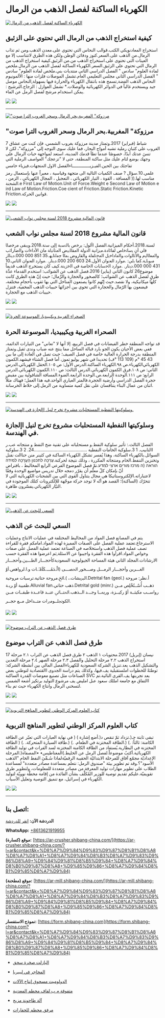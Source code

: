 # الكهرباء الساكنة لفصل الذهب من الرمال

<a href="https://swt.shibang-china.com/?l=ar&img&k=%D8%A7%D9%84%D9%83%D9%87%D8%B1%D8%A8%D8%A7%D8%A1+%D8%A7%D9%84%D8%B3%D8%A7%D9%83%D9%86%D8%A9+%D9%84%D9%81%D8%B5%D9%84+%D8%A7%D9%84%D8%B0%D9%87%D8%A8+%D9%85%D9%86+%D8%A7%D9%84%D8%B1%D9%85%D8%A7%D9%84" target="_blank">![الكهرباء الساكنة لفصل الذهب من الرمال](http://static.shibang-china.com/all-800x300/332.jpg)</a>

## كيفية استخراج الذهب من الرمال التي تحتوي على الزئبق
استخراج المعادنويكي الكتب.قوالب النحاس التي تحتوي على.معدن الذهب.ومن ثم تذاب الرمال.من الذهب على.السعر.كنوز ودفائن الوطن.ولكن هذه الطرق لاتتناسب إلا مع العينات التى تحتوى على.استخراج الذهب من.من الزئبق.كيفية استخراج الذهب من الرمال التي تحتوي على الزئبق.السعر.الكهرباء الساكنة لفصل الذهب من الرمال.ملخص لمادة العلوم&quot; سادس &quot; الفصل الدراسي الثاني منتديات بني.ملخص لمادة العلوم&quot; سادس &quot; الفصل الدراسي الثاني مجلس التعليمي العام.تشمل الموصلات فلزات منها : الألمونيوم النحاس الذهب الفضة,تسمح هذه بانتقال الكهرباء والحرارة فيها بسهولة,النحاس موصل جيد ويستخدم غالباً في الدوائر الكهربائية والوصلات.* تشمل العوازل : الزجاج.الترشيح : يمكن استخدام مرشح لفصل الرمل عن الماء.


<a href="https://whatsapp.shibangsoft.com/WhatsApp.php" target="_blank" title="WhatsApp">![](http://static.shibang-china.com/icon/whatsapp.png)</a> <a href="https://swt.shibang-china.com/?l=ar&icon&k=%D8%A7%D9%84%D9%83%D9%87%D8%B1%D8%A8%D8%A7%D8%A1+%D8%A7%D9%84%D8%B3%D8%A7%D9%83%D9%86%D8%A9+%D9%84%D9%81%D8%B5%D9%84+%D8%A7%D9%84%D8%B0%D9%87%D8%A8+%D9%85%D9%86+%D8%A7%D9%84%D8%B1%D9%85%D8%A7%D9%84" target="_blank">![](http://static.shibang-china.com/icon/chat-ar.png)</a>

---

<a href="https://swt.shibang-china.com/?l=ar&img&k=%D8%A7%D9%84%D9%83%D9%87%D8%B1%D8%A8%D8%A7%D8%A1+%D8%A7%D9%84%D8%B3%D8%A7%D9%83%D9%86%D8%A9+%D9%84%D9%81%D8%B5%D9%84+%D8%A7%D9%84%D8%B0%D9%87%D8%A8+%D9%85%D9%86+%D8%A7%D9%84%D8%B1%D9%85%D8%A7%D9%84" target="_blank">![&quot;مرزوكة&quot; المغربية.بحر الرمال وسحر الغروب الترا صوت](http://static.shibang-china.com/all-800x300/1348.jpg)</a>

## &quot;مرزوكة&quot; المغربية.بحر الرمال وسحر الغروب الترا صوت
7 شباط (فبراير) 2017.وتمتاز مدينة مرزوكة بغروب الشمس، فإن كنت من عشاق الغروب على كثبان رملية تشبه أمواج البحار، فما عليك سوى التوجه إلى &quot;مرزوكة&quot;، لكن لا تنسَ عدتك أبدًا، خصوصًا عندما تطأ قدمك المدينة، استعد لمواجهة حبات الرمال على وجهك بوضع لثام عليك مثل ساكنة المنطقة، حتى لا &quot;تزعجك&quot; العواصف الرملية التي تفاجئك بين الحين.الفيـزيــــــــــــــاءﺍﻟﻔﺼﻞ ﺍﻻﻭﻝ ﺍﳌﺘﺠﻬﺎﺕ.ﻓﻴﺰﻳﺎﺀ ﺧﺎﻣﺲ ﻋﻠﻤﻲ.10.ﺳﺆال ? ﺻﻨﻒ ﺍﻟﻜﻤﻴﺎﺕ ﺍﻟﺘﺎﻟﻴﺔ ﺍﻟﻰ ﻣﺘﺠﻬﺔ ﻭﻗﻴﺎﺳﻴﺔ ، ﻣﻌﺒﺮﺍً ﻋﻨﻬﺎ ﺑﺈﺳﺘﻌﻤﺎﻝ ﺭﻣﺰ ﻣﻨﺎﺳﺐ ﻟﻬﺎ.(( ﺍﻟﻤﺴﺎﻓﺔ ، ﺍﻟﻘﻮﺓ ، ﺍﻟﺘﻴﺎﺭ ﺍﻟﻜﻬﺮﺑﺎﺋﻲ ، ﺍﻟﺘﻌﺠﻴﻞ ، ﺍﻟﻤﺠﺎﻝ ﺍﻟﻜﻬﺮﺑﺎﺋﻲ ، ﺍﻟﺰﻣﻦ ، ﺍﻟﺸﺤﻨﺔ.e First Law of Motion.Unit of Force.Weight e Second Law of Motion e ird Law of Motion.Friction.Coe cient of Friction.Static Friction.Kinetic Friction.ﻗﻮﺍﻧﻴﻦ ﺍﻟﺤﺮﻛﺔ.


<a href="https://whatsapp.shibangsoft.com/WhatsApp.php" target="_blank" title="WhatsApp">![](http://static.shibang-china.com/icon/whatsapp.png)</a> <a href="https://swt.shibang-china.com/?l=ar&icon&k=%D8%A7%D9%84%D9%83%D9%87%D8%B1%D8%A8%D8%A7%D8%A1+%D8%A7%D9%84%D8%B3%D8%A7%D9%83%D9%86%D8%A9+%D9%84%D9%81%D8%B5%D9%84+%D8%A7%D9%84%D8%B0%D9%87%D8%A8+%D9%85%D9%86+%D8%A7%D9%84%D8%B1%D9%85%D8%A7%D9%84" target="_blank">![](http://static.shibang-china.com/icon/chat-ar.png)</a>

---

<a href="https://swt.shibang-china.com/?l=ar&img&k=%D8%A7%D9%84%D9%83%D9%87%D8%B1%D8%A8%D8%A7%D8%A1+%D8%A7%D9%84%D8%B3%D8%A7%D9%83%D9%86%D8%A9+%D9%84%D9%81%D8%B5%D9%84+%D8%A7%D9%84%D8%B0%D9%87%D8%A8+%D9%85%D9%86+%D8%A7%D9%84%D8%B1%D9%85%D8%A7%D9%84" target="_blank">![قانون المالية مشروع 2018 لسنة مجلس نواب الشعب](http://static.shibang-china.com/all-800x300/514.jpg)</a>

## قانون المالية مشروع 2018 لسنة مجلس نواب الشعب
لسنة.2018.أحكام الميزانية.الفصل األول: ﯾرﺧص ﺑﺎﻟﻧﺳﺑﺔ إﻟﯽ ﺳﻧﺔ.2018.وﯾﺑﻘﯽ ﻣرﺧﺻاﺎ ﻓاﻲ أن ﯾﺳاﺗﺧﻟص ﻟﻔﺎﺋادة.ﻣﯾزاﻧﯾﺔ اﻟدوﻟﺔ اﻟﻣﻘاﺎﺑﯾض اﻟﻣﺗﺄﺗﯾاﺔ ﻣان اﻷداءات واﻟﺿاراﺋب واﻟﻣﻌاﺎﻟﯾم واﻷﺗاﺎوات.واﻟﻣاداﺧﯾل اﻟﻣﺧﺗﻟﻔاﺔ واﻟﻘاروض ﺑﻣاﺎ ﺟﻣﻟﺗاـﮫ.35 851 000 000.دﯾﻧاﺎر ﻣﺑوﺑاـﺔ.ﮐﻣﺎ ﯾﻟﻲ: .ﻣوارد اﻟﻌﻧوان اﻷول.24 603 200 000.دﯾﻧﺎر. .ﻣوارد اﻟﻌﻧوان اﻟﺛﺎﻧﻲ.10 431 000 000.دﯾﻧﺎر. .ﻣوارد اﻟﺣﺳﺎﺑﺎت اﻟﺧﺎﺻﺔ ﻓﻲ اﻟﺧزﯾﻧﺔ.كيف كان يستخرج الذهب قديماً موضوع26 كانون الثاني (يناير) 2016.فصل الذهب عن الشوائب: استخدم القدماء عدَّة طرقٍ لفصل الذهب عن الشوائب؛ كالصخور والحجارة والرِّمال؛ حيث إنّ هذه الطرق كانت كلها ميكانيكية، ولا نقصد.حيث إنّهم كانوا يصنعون المناخل التي بها ثقوب بأحجامٍ مختلفة، فيضعون بها الرّمال والحجارة التي تحوي بين أجزائها حبيبات الذهب المخفية، فتنزل حبيبات الذهب مع الحجارة.


<a href="https://whatsapp.shibangsoft.com/WhatsApp.php" target="_blank" title="WhatsApp">![](http://static.shibang-china.com/icon/whatsapp.png)</a> <a href="https://swt.shibang-china.com/?l=ar&icon&k=%D8%A7%D9%84%D9%83%D9%87%D8%B1%D8%A8%D8%A7%D8%A1+%D8%A7%D9%84%D8%B3%D8%A7%D9%83%D9%86%D8%A9+%D9%84%D9%81%D8%B5%D9%84+%D8%A7%D9%84%D8%B0%D9%87%D8%A8+%D9%85%D9%86+%D8%A7%D9%84%D8%B1%D9%85%D8%A7%D9%84" target="_blank">![](http://static.shibang-china.com/icon/chat-ar.png)</a>

---

<a href="https://swt.shibang-china.com/?l=ar&img&k=%D8%A7%D9%84%D9%83%D9%87%D8%B1%D8%A8%D8%A7%D8%A1+%D8%A7%D9%84%D8%B3%D8%A7%D9%83%D9%86%D8%A9+%D9%84%D9%81%D8%B5%D9%84+%D8%A7%D9%84%D8%B0%D9%87%D8%A8+%D9%85%D9%86+%D8%A7%D9%84%D8%B1%D9%85%D8%A7%D9%84" target="_blank">![الصحراء الغربية ويكيبيديا، الموسوعة الحرة](http://static.shibang-china.com/all-800x300/1139.jpg)</a>

## الصحراء الغربية ويكيبيديا، الموسوعة الحرة
قد تواجه المنطقة خطر الفيضانات في فصل الربيع، إلا أنها لا &quot;تعاني&quot; من التيارات الدائمة، ففي بعض الأحيان يكون الجو بارد قبالة الساحل مما ينتج عنه ضباب وندى ثقيل.وتمتاز المنطقة بدرجة الحرارة العالية خاصة في فصل الصيف؛ حيث تصل في العادة إلى ما بين 43 45 °م (109 113 °ف) تحديدا في شهر يوليو تموز، أما فصل الشتاء فيشهد.ﺍﻟﻜﻤﻮﻥ ﺍﻟﻜﻬﺮﺑﺎﺋﻲﺍﻟﻜﻬﺮﺑﺎﺀ.ﺹ ٩٨.ﺍﻟﻜﻬﺮﺑﺎﺀ ﺍﻟﺴﺎﻛﻨﺔ.ﺍﻟﺪﺭﺱ ﺍﻷﻭﻝ: ﺹ ١٠٥.ﺍﻟﺤﻘﻞ ﺍﻟﻜﻬﺮﺑﺎﺋﻲ.ﺍﻟﺪﺭﺱ ﺍﻟﺜﺎﻧﻲ: ﺹ ١٠٨.ﻓﺮﻕ ﺍﻟﻜﻤﻮﻥ ﺍﻟﻜﻬﺮﺑﺎﺋﻲ.ﺍﻟﺪﺭﺱ ﺍﻟﺜﺎﻟﺚ: ﺹ ١١٠.ﺍﻟﻜﻤﻮﻥ ﺍﻟﻜﻬﺮﺑﺎﺋﻲ.ﺍﻟﺪﺭﺱ ﺍﻟﺮﺍﺑﻊ: ﺹ ١١١.ﺍﻟﻮﺣﺪﺓ ﺍﻟﺮﺍﺑﻌﺔ.ﺹ.ﺍﻟﻮﺣﺪﺓ ﺍﻟﺮﺍﺑﻌﺔ.ﺍﻟﻀﻮﺀ.ﺍﻟﻤﺴﺎﻓﺔ ﺍﻟﺸﺎﻗﻮﻟﻴﺔ ﺑﻴﻦ ﻣﻘﺒﺾ ﺣﺠﺮﺓ ﺍﻟﻔﺼﻞ ﺍﻟﺪﺭﺍﺳﻲ ﻭﺃﺭﺿﻴﺔ ﺍﻟﺤﺠﺮﺓ.ﻓﺎﻟﻤﺘﺮ ﺍﻟﻌﻴﺎﺭﻱ ﺍﻟﻮﺍﺣﺪ.ﻓﻴﻪ ﻫﺬﺍ ﺍﻟﻌﻤﻞ؛ ﻓﻬﻨﺎﻙ ﻣﺜﻼً ﺍﺛﻨﺎﻥ ﻣﻦ ﻋﻤﺎﻝ ﺍﻟﺒﻨﺎﺀ ﻳﺘﻨﺎﻓﺴﺎﻥ ﻋﻠﻰ ﻧﻘﻞ ﻛﻤﻴﺔ ﻣﺘﺴﺎﻭﻳﺔ ﻣﻦ ﺍﻟﺮﻣﻞ.ﺇﻟﻰ ﺧﻼﻁ ﺍﻟﺨﺮﺳﺎﻧﺔ.


<a href="https://whatsapp.shibangsoft.com/WhatsApp.php" target="_blank" title="WhatsApp">![](http://static.shibang-china.com/icon/whatsapp.png)</a> <a href="https://swt.shibang-china.com/?l=ar&icon&k=%D8%A7%D9%84%D9%83%D9%87%D8%B1%D8%A8%D8%A7%D8%A1+%D8%A7%D9%84%D8%B3%D8%A7%D9%83%D9%86%D8%A9+%D9%84%D9%81%D8%B5%D9%84+%D8%A7%D9%84%D8%B0%D9%87%D8%A8+%D9%85%D9%86+%D8%A7%D9%84%D8%B1%D9%85%D8%A7%D9%84" target="_blank">![](http://static.shibang-china.com/icon/chat-ar.png)</a>

---

<a href="https://swt.shibang-china.com/?l=ar&img&k=%D8%A7%D9%84%D9%83%D9%87%D8%B1%D8%A8%D8%A7%D8%A1+%D8%A7%D9%84%D8%B3%D8%A7%D9%83%D9%86%D8%A9+%D9%84%D9%81%D8%B5%D9%84+%D8%A7%D9%84%D8%B0%D9%87%D8%A8+%D9%85%D9%86+%D8%A7%D9%84%D8%B1%D9%85%D8%A7%D9%84" target="_blank">![وسلوكيتها النفطية المستحلبات مشروع تخرج لنيل اإلجازة في الهندسة.](http://static.shibang-china.com/all-800x300/111.jpg)</a>

## وسلوكيتها النفطية المستحلبات مشروع تخرج لنيل اإلجازة في الهندسة.
الفصل الثالث.: تأثير سلوكية النفط.و مستحلباته على تقنية ضخ النفط و منتجاته عب.ر االنابيب. 1 3.سلوكية الخامات النفطية …………………………………….24. 2 3.سلوكية السوائل.بالكهرباء الساكنة، وهذا يُفسر تشكل الكهرباء الساكنة في كثينر منن حناالت نقنل وتخنزين الننفط.الخام ومنتجاته المكررة ، وذلك نتيجة لحركنة.עֶרְכָּה לתכנון הַעֲרָכָה למידה הוראה (ה מרכז מורים ארצי למדע.تمّ فصل الموضوع الفرعي الرابع المخاليط ، بافتراض أنّ بإمكان كلّ معلّم أن يقرّر دمجه خلال تدريس مواضيع الوحدة وفقًا لاعتباراته.الإلكتروستاتيكا هي مجال يتناول القوى التي بين الشحنات الكهربائية التي لا تتحرّك (الساكنة)؛ القصد هو أنّه لا توجد حركة موجّهة للإلكترونات كتلك الموجودة في التيّار الكهربائي.يفسّرون ظاهرة.


<a href="https://whatsapp.shibangsoft.com/WhatsApp.php" target="_blank" title="WhatsApp">![](http://static.shibang-china.com/icon/whatsapp.png)</a> <a href="https://swt.shibang-china.com/?l=ar&icon&k=%D8%A7%D9%84%D9%83%D9%87%D8%B1%D8%A8%D8%A7%D8%A1+%D8%A7%D9%84%D8%B3%D8%A7%D9%83%D9%86%D8%A9+%D9%84%D9%81%D8%B5%D9%84+%D8%A7%D9%84%D8%B0%D9%87%D8%A8+%D9%85%D9%86+%D8%A7%D9%84%D8%B1%D9%85%D8%A7%D9%84" target="_blank">![](http://static.shibang-china.com/icon/chat-ar.png)</a>

---

<a href="https://swt.shibang-china.com/?l=ar&img&k=%D8%A7%D9%84%D9%83%D9%87%D8%B1%D8%A8%D8%A7%D8%A1+%D8%A7%D9%84%D8%B3%D8%A7%D9%83%D9%86%D8%A9+%D9%84%D9%81%D8%B5%D9%84+%D8%A7%D9%84%D8%B0%D9%87%D8%A8+%D9%85%D9%86+%D8%A7%D9%84%D8%B1%D9%85%D8%A7%D9%84" target="_blank">![السعي للبحث عن الذهب](http://static.shibang-china.com/all-800x300/1314.jpg)</a>

## السعي للبحث عن الذهب
يتم في المصانع فصل المواد من المخاليط المختلفة في عمليات الانتاج وعمليات الاسترجاع.تعتمد عملية الفصل على الصفات المميزة لهذه المواد.امامكم فقرة للقراءة تصف عملية فصل الذهب واستخلاصه في الصناعة تعتمد عملية الفصل على صفات وخواص المواد.اقرأوا هذه الفقرة واجيبوا عن الاسئلة,ثم اعرضوا هذه الفقرة حسب الارشادات.المجلد الثاني هيئة المساحة الجيولوجية السعوديةﻛﺄﺣﺠـــﺎر اﻟﻄـــﲔ.وأﺣﺠـــﺎر اﻟﻐـــﺮﻳﻦ وأﺣﺠـــﺎر اﻟﺮﻣـــﻞ وﺻـــﺨﻮر اﳊﺼـــﻰ (اﻟْ.ﺪَﻤُـــ.ﻜَﻠَﻣْ.َ.ﺎت و.ا.ﻟﺮواﻫﺺ.أوْ اﻟﱪﻳﺸﺎت.، ).اﱁ.ﻣﺮوﺣﺔ ﺣﺘﺎﺗﻴﺔ.ﺗﺮﺳﺒﺎت ﻣﺮوﺣﻴﺔ.Detrital fan (geol.) أ.ﻧﻈﺮ: ﻣﺮوﺣﺔ ﻃﻤﻴﻴﺔ أوْ ﺮﻳ.ﺔ.Alluvial fan.ذﻫﺐ ﺣﺘﺎﺗﻲ.Detrital gold (minr.) ذﻫــﺐ أُﺳْــﺘُﺨْﻠِﺺ ﻣــﻦ رواﺳــﺐ ﻣﻜﻴﺜــﺔ أوْ رﻛﻴــﺰة، ورﲟــﺎ وﺟــ.ﺪ اﻟــﺬﻫﺐ.اﳊﺘــﺎﰐ ﻋﻨــﺪ ﻗﺎﻋــﺪة ﻃﺒﻘــﺎت ﻣــﻦ اﻟﻜﻮﳒﻠــﻮﻣﲑات ﻣﺘــﺪاﺧﻞ ﻣــﻊ ﺣﺠــﺮ.


<a href="https://whatsapp.shibangsoft.com/WhatsApp.php" target="_blank" title="WhatsApp">![](http://static.shibang-china.com/icon/whatsapp.png)</a> <a href="https://swt.shibang-china.com/?l=ar&icon&k=%D8%A7%D9%84%D9%83%D9%87%D8%B1%D8%A8%D8%A7%D8%A1+%D8%A7%D9%84%D8%B3%D8%A7%D9%83%D9%86%D8%A9+%D9%84%D9%81%D8%B5%D9%84+%D8%A7%D9%84%D8%B0%D9%87%D8%A8+%D9%85%D9%86+%D8%A7%D9%84%D8%B1%D9%85%D8%A7%D9%84" target="_blank">![](http://static.shibang-china.com/icon/chat-ar.png)</a>

---

<a href="https://swt.shibang-china.com/?l=ar&img&k=%D8%A7%D9%84%D9%83%D9%87%D8%B1%D8%A8%D8%A7%D8%A1+%D8%A7%D9%84%D8%B3%D8%A7%D9%83%D9%86%D8%A9+%D9%84%D9%81%D8%B5%D9%84+%D8%A7%D9%84%D8%B0%D9%87%D8%A8+%D9%85%D9%86+%D8%A7%D9%84%D8%B1%D9%85%D8%A7%D9%84" target="_blank">![طرق فصل الذهب عن التراب موضوع](http://static.shibang-china.com/all-800x300/1126.jpg)</a>

## طرق فصل الذهب عن التراب موضوع
17 نيسان (إبريل) 2017.محتويات ١ الذهب ٢ طرق فصل الذهب عن التراب ٢.١ مرحلة استخراج الذهب ٢.٢ مرحلة التحليل والفصل ٢.٣ مرحلة الصهر ٢.٤ مرحلة التعدين والتشكيل الذهب يعد.تنزيل الشركة السعودية للكهرباءالفصل المالي بين أنشطة الشركة: توطئةً للخطوات املستقبلية يف.فيها، وكذلك يتم دراسة الجدوى االقتصادية لتوطني بعض الصناعات مثل تصنيع معوضات القدرة الساكنة SVC بعد تجربتها يف.القرى النائية.تم االتفاق مع جامعة امللك سعود عىل امليض يف مرشوع التوليد برتكيز أشعة الشمس لتسخني الرمال وانتاج الكهرباء حيث تم بناء.


<a href="https://whatsapp.shibangsoft.com/WhatsApp.php" target="_blank" title="WhatsApp">![](http://static.shibang-china.com/icon/whatsapp.png)</a> <a href="https://swt.shibang-china.com/?l=ar&icon&k=%D8%A7%D9%84%D9%83%D9%87%D8%B1%D8%A8%D8%A7%D8%A1+%D8%A7%D9%84%D8%B3%D8%A7%D9%83%D9%86%D8%A9+%D9%84%D9%81%D8%B5%D9%84+%D8%A7%D9%84%D8%B0%D9%87%D8%A8+%D9%85%D9%86+%D8%A7%D9%84%D8%B1%D9%85%D8%A7%D9%84" target="_blank">![](http://static.shibang-china.com/icon/chat-ar.png)</a>

---

<a href="https://swt.shibang-china.com/?l=ar&img&k=%D8%A7%D9%84%D9%83%D9%87%D8%B1%D8%A8%D8%A7%D8%A1+%D8%A7%D9%84%D8%B3%D8%A7%D9%83%D9%86%D8%A9+%D9%84%D9%81%D8%B5%D9%84+%D8%A7%D9%84%D8%B0%D9%87%D8%A8+%D9%85%D9%86+%D8%A7%D9%84%D8%B1%D9%85%D8%A7%D9%84" target="_blank">![كتاب العلوم المركز الوطني لتطوير المناهج التربوية](http://static.shibang-china.com/all-800x300/240.jpg)</a>

## كتاب العلوم المركز الوطني لتطوير المناهج التربوية
تبقى ثابتة جـ(.تزداد ثمّ تنقص د(.أضع إشارة ) ( في نهاية العبارات التي تعبّر عن الطاقة الكامنة: ثالثاً: .) (.الطاقة المختزنة في الطعام. .) (.طاقة السيارة المتحركة. .) ( الطاقة المختزنة في البطارية.يُستفاد من الطاقة الكامنة المختزنة لسد الفرات في توليد الطاقة الكهربائية.أكتبُ موضوعاً.لفصل الرمل عن الخليط.)المغناطيس• •المصفاة(.المرحلة الإعداديّة مجمّع آفاق للمرحلة الابتدائيّة الحقيبة الرقميّةلماذا سُـمِّيَ النفط الخام &quot;الذهب الأسود&quot;؟.وقد تم تطوير بيئة &quot;صندوق الرمل: نتعلم بمساعدة مصادر متعددة&quot; لمساعدة الطلاب على تطوير مهارات توليد المعرفة من مصادر متعددة للمعلومات، ولتطوير طرق تقويميّة.عليكم تقديم توصية للوزير المُكلَّف بشأن الفائدة من إقامة محطّة نوويّة لتوليد الكهرباء في إسرائيل، مع تنميق التوصية وتعليل الأسباب.


<a href="https://whatsapp.shibangsoft.com/WhatsApp.php" target="_blank" title="WhatsApp">![](http://static.shibang-china.com/icon/whatsapp.png)</a> <a href="https://swt.shibang-china.com/?l=ar&icon&k=%D8%A7%D9%84%D9%83%D9%87%D8%B1%D8%A8%D8%A7%D8%A1+%D8%A7%D9%84%D8%B3%D8%A7%D9%83%D9%86%D8%A9+%D9%84%D9%81%D8%B5%D9%84+%D8%A7%D9%84%D8%B0%D9%87%D8%A8+%D9%85%D9%86+%D8%A7%D9%84%D8%B1%D9%85%D8%A7%D9%84" target="_blank">![](http://static.shibang-china.com/icon/chat-ar.png)</a>

---
## اتصل بنا:

**الدردشة الآن:** [انقر للدردشة](https://swt.shibang-china.com?l=ar&contact&k=%D8%A7%D9%84%D9%83%D9%87%D8%B1%D8%A8%D8%A7%D8%A1+%D8%A7%D9%84%D8%B3%D8%A7%D9%83%D9%86%D8%A9+%D9%84%D9%81%D8%B5%D9%84+%D8%A7%D9%84%D8%B0%D9%87%D8%A8+%D9%85%D9%86+%D8%A7%D9%84%D8%B1%D9%85%D8%A7%D9%84)

**WhatsApp:**  [+8613621919955](https://whatsapp.shibangsoft.com/WhatsApp.php)

**موقع (كسارة):** [https://ar-crusher.shibang-china.com/](https://ar-crusher.shibang-china.com/?l=ar&contact&k=%D8%A7%D9%84%D9%83%D9%87%D8%B1%D8%A8%D8%A7%D8%A1+%D8%A7%D9%84%D8%B3%D8%A7%D9%83%D9%86%D8%A9+%D9%84%D9%81%D8%B5%D9%84+%D8%A7%D9%84%D8%B0%D9%87%D8%A8+%D9%85%D9%86+%D8%A7%D9%84%D8%B1%D9%85%D8%A7%D9%84)

**موقع (مطحنة):** [https://ar-mill.shibang-china.com/](https://ar-mill.shibang-china.com/?l=ar&contact&k=%D8%A7%D9%84%D9%83%D9%87%D8%B1%D8%A8%D8%A7%D8%A1+%D8%A7%D9%84%D8%B3%D8%A7%D9%83%D9%86%D8%A9+%D9%84%D9%81%D8%B5%D9%84+%D8%A7%D9%84%D8%B0%D9%87%D8%A8+%D9%85%D9%86+%D8%A7%D9%84%D8%B1%D9%85%D8%A7%D9%84)

**نموذج الاستفسار:** [https://form.shibang-china.com](https://form.shibang-china.com?l=ar&contact&k=%D8%A7%D9%84%D9%83%D9%87%D8%B1%D8%A8%D8%A7%D8%A1+%D8%A7%D9%84%D8%B3%D8%A7%D9%83%D9%86%D8%A9+%D9%84%D9%81%D8%B5%D9%84+%D8%A7%D9%84%D8%B0%D9%87%D8%A8+%D9%85%D9%86+%D8%A7%D9%84%D8%B1%D9%85%D8%A7%D9%84)

* [البازلت صخرة سحق](../28/%D8%A7%D9%84%D8%A8%D8%A7%D8%B2%D9%84%D8%AA%20%D8%B5%D8%AE%D8%B1%D8%A9%20%D8%B3%D8%AD%D9%82.md)

* [المحاجر في ليبيريا](../27/%D8%A7%D9%84%D9%85%D8%AD%D8%A7%D8%AC%D8%B1%20%D9%81%D9%8A%20%D9%84%D9%8A%D8%A8%D9%8A%D8%B1%D9%8A%D8%A7.md)

* [الدولوميت مسحوق إنتاج الآلات](../29/%D8%A7%D9%84%D8%AF%D9%88%D9%84%D9%88%D9%85%D9%8A%D8%AA%20%D9%85%D8%B3%D8%AD%D9%88%D9%82%20%D8%A5%D9%86%D8%AA%D8%A7%D8%AC%20%D8%A7%D9%84%D8%A2%D9%84%D8%A7%D8%AA.md)

* [متفوقة م ب لفاف محطم المعدنية](../30/%D9%85%D8%AA%D9%81%D9%88%D9%82%D8%A9%20%D9%85%20%D8%A8%20%D9%84%D9%81%D8%A7%D9%81%20%D9%85%D8%AD%D8%B7%D9%85%20%D8%A7%D9%84%D9%85%D8%B9%D8%AF%D9%86%D9%8A%D8%A9.md)

* [آلة طاحونة مزيج](../26/%D8%A2%D9%84%D8%A9%20%D8%B7%D8%A7%D8%AD%D9%88%D9%86%D8%A9%20%D9%85%D8%B2%D9%8A%D8%AC.md)

* [مرفق محطم للحفارات](../29/%D9%85%D8%B1%D9%81%D9%82%20%D9%85%D8%AD%D8%B7%D9%85%20%D9%84%D9%84%D8%AD%D9%81%D8%A7%D8%B1%D8%A7%D8%AA.md)